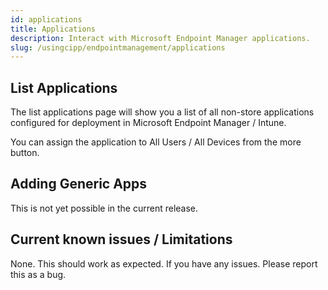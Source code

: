 ```yaml
---
id: applications
title: Applications
description: Interact with Microsoft Endpoint Manager applications.
slug: /usingcipp/endpointmanagement/applications
---
```


## List Applications

The list applications page will show you a list of all non-store applications configured for deployment in Microsoft Endpoint Manager / Intune.

You can assign the application to All Users / All Devices from the more button.

## Adding Generic Apps

This is not yet possible in the current release.

## Current known issues / Limitations

None. This should work as expected. If you have any issues. Please report this as a bug.
